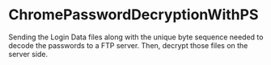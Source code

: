 # ChromePasswordDecryptionWithPS
Sending the Login Data files along with the unique byte sequence needed to decode the passwords to a FTP server. Then, decrypt those files on the server side.
